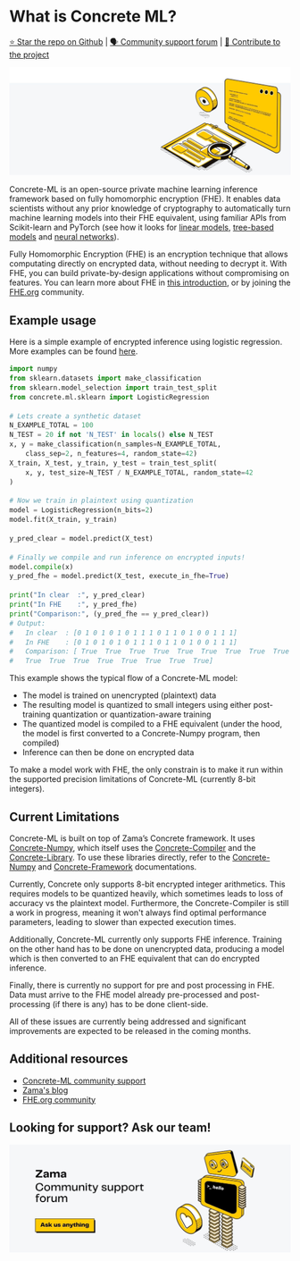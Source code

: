 # What is Concrete ML?

[⭐️ Star the repo on Github](https://github.com/zama-ai/concrete-ml) | [🗣 Community support forum](https://community.zama.ai/c/concrete-ml/8) | [📁 Contribute to the project](https://github.com/zama-ai/concrete-ml/blob/release/0.3.x/docs/developer-guide/contributing.md)

![](.gitbook/assets/zama_docs_intro.jpg)

Concrete-ML is an open-source private machine learning inference framework based on fully homomorphic encryption (FHE). It enables data scientists without any prior knowledge of cryptography to automatically turn machine learning models into their FHE equivalent, using familiar APIs from Scikit-learn and PyTorch (see how it looks for [linear models](built-in-models/linear.md), [tree-based models](built-in-models/tree.md) and [neural networks](built-in-models/neural-networks.md)).

Fully Homomorphic Encryption (FHE) is an encryption technique that allows computating directly on encrypted data, without needing to decrypt it. With FHE, you can build private-by-design applications without compromising on features. You can learn more about FHE in [this introduction](https://www.zama.ai/post/tfhe-deep-dive-part-1), or by joining the [FHE.org](https://fhe.org) community.

## Example usage

Here is a simple example of encrypted inference using logistic regression. More examples can be found [here](built-in-models/ml_examples.md).

<!--
```python
N_TEST = 1
```
-->

<!--pytest-codeblocks:cont-->

```python
import numpy
from sklearn.datasets import make_classification
from sklearn.model_selection import train_test_split
from concrete.ml.sklearn import LogisticRegression

# Lets create a synthetic dataset
N_EXAMPLE_TOTAL = 100
N_TEST = 20 if not 'N_TEST' in locals() else N_TEST
x, y = make_classification(n_samples=N_EXAMPLE_TOTAL,
    class_sep=2, n_features=4, random_state=42)
X_train, X_test, y_train, y_test = train_test_split(
    x, y, test_size=N_TEST / N_EXAMPLE_TOTAL, random_state=42
)

# Now we train in plaintext using quantization
model = LogisticRegression(n_bits=2)
model.fit(X_train, y_train)

y_pred_clear = model.predict(X_test)

# Finally we compile and run inference on encrypted inputs!
model.compile(x)
y_pred_fhe = model.predict(X_test, execute_in_fhe=True)

print("In clear  :", y_pred_clear)
print("In FHE    :", y_pred_fhe)
print("Comparison:", (y_pred_fhe == y_pred_clear))
# Output:
#   In clear  : [0 1 0 1 0 1 0 1 1 1 0 1 1 0 1 0 0 1 1 1]
#   In FHE    : [0 1 0 1 0 1 0 1 1 1 0 1 1 0 1 0 0 1 1 1]
#   Comparison: [ True  True  True  True  True  True  True  True  True  True  True  True
#   True  True  True  True  True  True  True  True]
```

This example shows the typical flow of a Concrete-ML model:

- The model is trained on unencrypted (plaintext) data
- The resulting model is quantized to small integers using either post-training quantization or quantization-aware training
- The quantized model is compiled to a FHE equivalent (under the hood, the model is first converted to a Concrete-Numpy program, then compiled)
- Inference can then be done on encrypted data

To make a model work with FHE, the only constrain is to make it run within the supported precision limitations of Concrete-ML (currently 8-bit integers).

## Current Limitations

Concrete-ML is built on top of Zama’s Concrete framework. It uses [Concrete-Numpy](https://github.com/zama-ai/concrete-numpy), which itself uses the [Concrete-Compiler](https://pypi.org/project/concrete-compiler) and the [Concrete-Library](https://docs.zama.ai/concrete-core). To use these libraries directly, refer to the [Concrete-Numpy](https://docs.zama.ai/concrete-numpy/) and [Concrete-Framework](https://docs.zama.ai/concrete) documentations.

Currently, Concrete only supports 8-bit encrypted integer arithmetics. This requires models to be quantized heavily, which sometimes leads to loss of accuracy vs the plaintext model. Furthermore, the Concrete-Compiler is still a work in progress, meaning it won't always find optimal performance parameters, leading to slower than expected execution times.

Additionally, Concrete-ML currently only supports FHE inference. Training on the other hand has to be done on unencrypted data, producing a model which is then converted to an FHE equivalent that can do encrypted inference.

Finally, there is currently no support for pre and post processing in FHE. Data must arrive to the FHE model already pre-processed and post-processing (if there is any) has to be done client-side.

All of these issues are currently being addressed and significant improvements are expected to be released in the coming months.

## Additional resources

- [Concrete-ML community support](https://community.zama.ai/c/concrete-ml/8)
- [Zama's blog](https://www.zama.ai/blog)
- [FHE.org community](https://fhe.org)

## Looking for support? Ask our team!

![](figures/support_zama.jpg)
